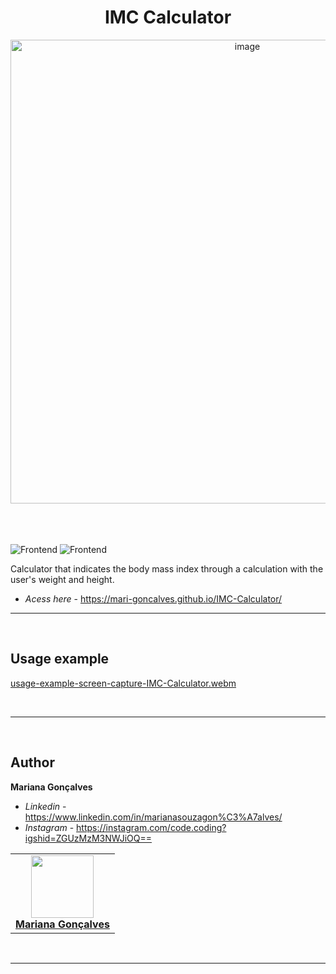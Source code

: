 <h1 align="center"> IMC Calculator </h1>

<div align="center">
  <img width="742" alt="image" src="https://github.com/Mari-Goncalves/Calculadora-IMC/assets/120994185/cc4e676b-daaa-437f-97c7-b2439db98db0">
</div>

<br>
<br>
<br>

![Frontend](https://img.shields.io/badge/Frontend-HTML5-orange?style=for-the-badge&logo=appveyor)
![Frontend](https://img.shields.io/badge/Style-CSS3-blue?style=for-the-badge&logo=appveyor)


Calculator that indicates the body mass index through a calculation with the user's weight and height.
* *Acess here* -  https://mari-goncalves.github.io/IMC-Calculator/

---

<br>

## Usage example

[usage-example-screen-capture-IMC-Calculator.webm](https://github.com/Mari-Goncalves/Calculadora-IMC/assets/120994185/ef9f4236-98c7-413a-a0ea-d98e8d62be5f)

<br>

---

<br>

## Author

**Mariana Gonçalves** 

* *Linkedin* - https://www.linkedin.com/in/marianasouzagon%C3%A7alves/
* *Instagram* - https://instagram.com/code.coding?igshid=ZGUzMzM3NWJiOQ== 

<table>
  <tr>
    <td align="center"><a href="https://github.com/Mari-Goncalves"><img src="https://github.com/Mari-Goncalves/Portfolio/assets/120994185/7a7a7da0-219a-40e8-9cc7-6e4ec557cf85" width="100px;" alt=""/>
      <br /><sub><b><a href="https://github.com/Mari-Goncalves">Mariana Gonçalves</a></b>
      </sub></a><br/></td>
  </tr>
</table>


<br>

---
